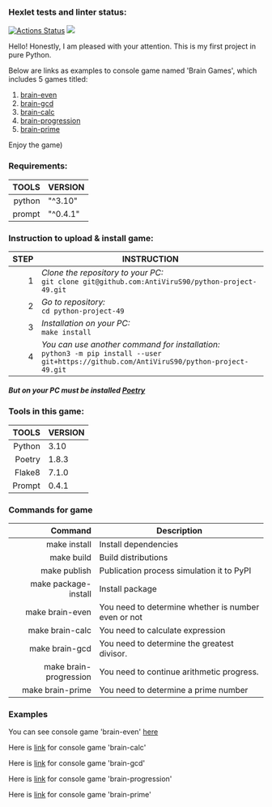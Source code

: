### Hexlet tests and linter status:
[![Actions Status](https://github.com/AntiViruS90/python-project-49/actions/workflows/hexlet-check.yml/badge.svg)](https://github.com/AntiViruS90/python-project-49/actions)
<a href="https://codeclimate.com/github/AntiViruS90/python-project-49/maintainability"><img src="https://api.codeclimate.com/v1/badges/d8e7551f540326eecf1e/maintainability" /></a>

Hello! Honestly, I am pleased with your attention. This is my first project in pure Python.

Below are links as examples to console game named 'Brain Games', which includes 5 games titled:

1. [brain-even](https://asciinema.org/a/Z9GiVRSgtuZzTBkYAl1V69rkp)
2. [brain-gcd](https://asciinema.org/a/nJj8conDbwz7YuD2OTi0qb7ed)
3. [brain-calc](https://asciinema.org/a/DSzG4BEXdY0Qx2Nl1aNXqMfzm)
4. [brain-progression](https://asciinema.org/a/f7Qe5jCtbRZyjX0zdUdBaewju)
5. [brain-prime](https://asciinema.org/a/u3jBY27XTFZ3R71k4CCxlaeSn)

Enjoy the game)


### **Requirements:**

|  TOOLS | VERSION   |
|-------:|-----------|
| python | "^3.10"   |
| prompt | "^0.4.1"  |




### **Instruction to upload & install game:**


| STEP | INSTRUCTION                                                                                                                                       |
|-----:|---------------------------------------------------------------------------------------------------------------------------------------------------|
|    1 | _Clone the repository to your PC:_<br/>```git clone git@github.com:AntiViruS90/python-project-49.git```                                           |
|    2 | _Go to repository:_<br/> ```cd python-project-49```                                                                                               |
|    3 | _Installation on your PC:_ <br/>```make install```                                                                                                |
|    4 | _You can use another command for installation:_ <br/>```python3 -m pip install --user git+https://github.com/AntiViruS90/python-project-49.git``` |


#### _But on your PC must be installed [Poetry](https://python-poetry.org/)_

### **Tools in this game**:

|  TOOLS | VERSION |
|-------:|---------|
| Python | 3.10    |
| Poetry | 1.8.3   |
| Flake8 | 7.1.0   |
| Prompt | 0.4.1   |

### **Commands for game**

|                Command | Description                                         |
|-----------------------:|-----------------------------------------------------|
|           make install | Install dependencies                                |
|             make build | Build distributions                                 |
|           make publish | Publication process simulation it to PyPI           |
|   make package-install | Install package                                     |
|        make brain-even | You need to determine whether is number even or not |
|        make brain-calc | You need to calculate expression                    |
|         make brain-gcd | You need to determine the greatest divisor.         |
| make brain-progression | You need to continue arithmetic progress.           |
|       make brain-prime | You need to determine a prime number                |


### **Examples**

You can see console game 'brain-even' [here](https://asciinema.org/a/Z9GiVRSgtuZzTBkYAl1V69rkp)

Here is [link](https://asciinema.org/a/DSzG4BEXdY0Qx2Nl1aNXqMfzm) for console game 'brain-calc'

Here is [link](https://asciinema.org/a/nJj8conDbwz7YuD2OTi0qb7ed) for console game 'brain-gcd'

Here is [link](https://asciinema.org/a/f7Qe5jCtbRZyjX0zdUdBaewju) for console game 'brain-progression'

Here is [link](https://asciinema.org/a/u3jBY27XTFZ3R71k4CCxlaeSn) for console game 'brain-prime'

